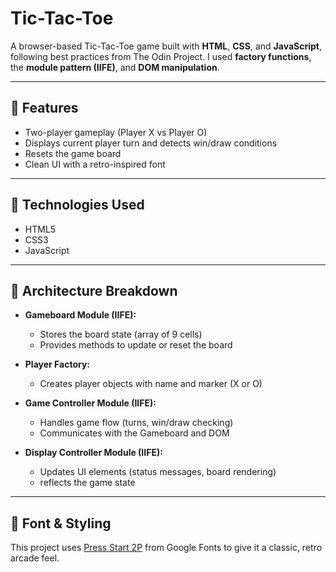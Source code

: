 # Tic-Tac-Toe

A browser-based Tic-Tac-Toe game built with **HTML**, **CSS**, and **JavaScript**, following best practices from The Odin Project. I used **factory functions**, the **module pattern (IIFE)**, and **DOM manipulation**.

---

## 🧠 Features

- Two-player gameplay (Player X vs Player O)
- Displays current player turn and detects win/draw conditions
- Resets the game board
- Clean UI with a retro-inspired font

---

## 🧱 Technologies Used

- HTML5  
- CSS3  
- JavaScript 

---
## 🧩 Architecture Breakdown

- **Gameboard Module (IIFE):**
  - Stores the board state (array of 9 cells)
  - Provides methods to update or reset the board

- **Player Factory:**
  - Creates player objects with name and marker (X or O)

- **Game Controller Module (IIFE):**
  - Handles game flow (turns, win/draw checking)
  - Communicates with the Gameboard and DOM

- **Display Controller Module (IIFE):**
  - Updates UI elements (status messages, board rendering)
  - reflects the game state

---

## 🎨 Font & Styling

This project uses [Press Start 2P](https://fonts.google.com/specimen/Press+Start+2P) from Google Fonts to give it a classic, retro arcade feel.



